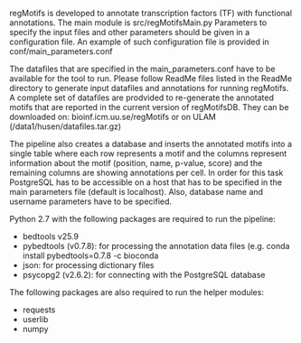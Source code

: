 regMotifs is developed to annotate transcription factors (TF) with functional annotations. The main module is src/regMotifsMain.py
Parameters to specify the input files and other parameters should be given in a configuration file. An example of such configuration file is provided in conf/main_parameters.conf

The datafiles that are specified in the main_parameters.conf have to be available for the tool to run. Please follow ReadMe files listed in the ReadMe directory to generate input datafiles and annotations for running regMotifs.
A complete set of datafiles are prodvided to re-generate the annotated motifs that are reported in the current version of regMotifsDB. They can be downloaded on: bioinf.icm.uu.se/regMotifs or on ULAM (/data1/husen/datafiles.tar.gz)

The pipeline also creates a database and inserts the annotated motifs into a single table where each row represents a motif and the columns represent information about the motif (position, name, p-value, score) and the remaining columns are showing annotations per cell. In order for this task PostgreSQL has to be accessible on a host that has to be specified in the main parameters file (default is localhost). Also, database name and username parameters have to be specified. 

Python 2.7 with the following packages are required to run the pipeline:
- bedtools v25.9
- pybedtools (v0.7.8): for processing the annotation data files (e.g. conda install pybedtools=0.7.8 -c bioconda
- json: for processing dictionary files
- psycopg2 (v2.6.2): for connecting with the PostgreSQL database

The following packages are also required to run the helper modules:
- requests
- userlib 
- numpy 